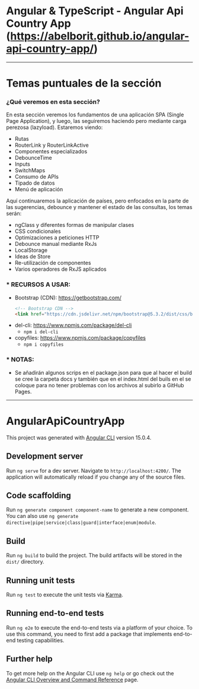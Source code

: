 # Angular & TypeScript - Angular Api Country App (https://abelborit.github.io/angular-api-country-app/)

---

# Temas puntuales de la sección

### ¿Qué veremos en esta sección?

En esta sección veremos los fundamentos de una aplicación SPA (Single Page Application), y luego, las seguiremos haciendo pero mediante carga perezosa (lazyload). Estaremos viendo:

- Rutas
- RouterLink y RouterLinkActive
- Componentes especializados
- DebounceTime
- Inputs
- SwitchMaps
- Consumo de APIs
- Tipado de datos
- Menú de aplicación

Aquí continuaremos la aplicación de países, pero enfocados en la parte de las sugerencias, debounce y mantener el estado de las consultas, los temas serán:

- ngClass y diferentes formas de manipular clases
- CSS condicionales
- Optimizaciones a peticiones HTTP
- Debounce manual mediante RxJs
- LocalStorage
- Ideas de Store
- Re-utilización de componentes
- Varios operadores de RxJS aplicados

### \* RECURSOS A USAR:

- Bootstrap (CDN): https://getbootstrap.com/
  ```html
  <!-- Bootstrap CDN -->
  <link href="https://cdn.jsdelivr.net/npm/bootstrap@5.3.2/dist/css/bootstrap.min.css" rel="stylesheet" integrity="sha384-T3c6CoIi6uLrA9TneNEoa7RxnatzjcDSCmG1MXxSR1GAsXEV/Dwwykc2MPK8M2HN" crossorigin="anonymous" />
  ```
- del-cli: https://www.npmjs.com/package/del-cli
  - `npm i del-cli`
- copyfiles: https://www.npmjs.com/package/copyfiles
  - `npm i copyfiles`

### \* NOTAS:

- Se añadirán algunos scrips en el package.json para que al hacer el build se cree la carpeta docs y también que en el index.html del buils en el <base href="/" /> se coloque <base href="./" /> para no tener problemas con los archivos al subirlo a GitHub Pages.

---

# AngularApiCountryApp

This project was generated with [Angular CLI](https://github.com/angular/angular-cli) version 15.0.4.

## Development server

Run `ng serve` for a dev server. Navigate to `http://localhost:4200/`. The application will automatically reload if you change any of the source files.

## Code scaffolding

Run `ng generate component component-name` to generate a new component. You can also use `ng generate directive|pipe|service|class|guard|interface|enum|module`.

## Build

Run `ng build` to build the project. The build artifacts will be stored in the `dist/` directory.

## Running unit tests

Run `ng test` to execute the unit tests via [Karma](https://karma-runner.github.io).

## Running end-to-end tests

Run `ng e2e` to execute the end-to-end tests via a platform of your choice. To use this command, you need to first add a package that implements end-to-end testing capabilities.

## Further help

To get more help on the Angular CLI use `ng help` or go check out the [Angular CLI Overview and Command Reference](https://angular.io/cli) page.
